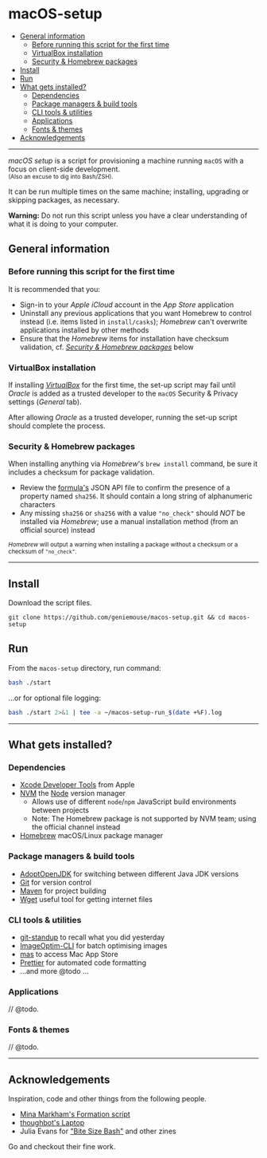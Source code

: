 # macOS-setup <!-- omit in toc -->

- [General information](#general-information)
  - [Before running this script for the first time](#before-running-this-script-for-the-first-time)
  - [VirtualBox installation](#virtualbox-installation)
  - [Security & Homebrew packages](#security--homebrew-packages)
- [Install](#install)
- [Run](#run)
- [What gets installed?](#what-gets-installed)
  - [Dependencies](#dependencies)
  - [Package managers & build tools](#package-managers--build-tools)
  - [CLI tools & utilities](#cli-tools--utilities)
  - [Applications](#applications)
  - [Fonts & themes](#fonts--themes)
- [Acknowledgements](#acknowledgements)

---

_macOS setup_ is a script for provisioning a machine running `macOS` with a focus on client-side development. 
<br/><small>(Also an excuse to dig into Bash/ZSH).</small>

It can be run multiple times on the same machine; installing, upgrading or skipping packages, as necessary.

**Warning:** Do not run this script unless you have a clear understanding of what it is doing to your computer.

## General information

### Before running this script for the first time

It is recommended that you:

- Sign-in to your  _Apple iCloud_ account in the _App Store_ application
- Uninstall any previous applications that you want Homebrew to control instead (i.e. items listed in `install/casks`); _Homebrew_ can't overwrite applications installed by other methods
- Ensure that the _Homebrew_ items for installation have checksum validation, cf. _[Security & Homebrew packages](#security--homebrew-packages)_ below

### VirtualBox installation

If installing _[VirtualBox](https://www.virtualbox.org/)_ for the first time, the set-up script may fail until _Oracle_ is added as a trusted developer to the `macOS` Security & Privacy settings (_General_ tab).

After allowing _Oracle_ as a trusted developer, running the set-up script should complete the process.

### Security & Homebrew packages

When installing anything via _Homebrew_'s `brew install` command, be sure it includes a checksum for package validation.

-   Review the [formula's](https://formulae.brew.sh/) JSON API file to confirm the presence of a property named `sha256`. It should contain a long string of alphanumeric characters
-   Any missing `sha256` or `sha256` with a value `"no_check"` should _NOT_ be installed via _Homebrew_; use a manual installation method (from an official source) instead

<small>_Homebrew_ will output a warning when installing a package without a checksum or a checksum of `"no_check"`.</small>

---

## Install

Download the script files.

```
git clone https://github.com/geniemouse/macos-setup.git && cd macos-setup
```

## Run

From the `macos-setup` directory, run command:

```bash
bash ./start
```

...or for optional file logging:

```bash
bash ./start 2>&1 | tee -a ~/macos-setup-run_$(date +%F).log
```

---

## What gets installed?

### Dependencies

-   [Xcode Developer Tools](https://developer.apple.com/xcode/) from Apple
-   [NVM](https://github.com/nvm-sh/nvm) the [Node](https://nodejs.org/en/) version manager
    -   Allows use of different `node`/`npm` JavaScript build environments between projects
    -   Note: The Homebrew package is not supported by NVM team; using the official channel instead
-   [Homebrew](https://brew.sh/) macOS/Linux package manager

### Package managers & build tools

-   [AdoptOpenJDK](https://adoptopenjdk.net/) for switching between different Java JDK versions
-   [Git](https://git-scm.com/) for version control
-   [Maven](https://maven.apache.org/) for project building
-   [Wget](https://www.gnu.org/software/wget/) useful tool for getting internet files

### CLI tools & utilities

-   [git-standup](https://github.com/kamranahmedse/git-standup) to recall what you did yesterday
-   [ImageOptim-CLI](https://jamiemason.github.io/ImageOptim-CLI/) for batch optimising images
-   [mas](https://github.com/mas-cli/mas) to access Mac App Store
-   [Prettier](https://prettier.io/) for automated code formatting
-   ...and more @todo ...

### Applications

// @todo.

### Fonts & themes

// @todo.

---

## Acknowledgements

Inspiration, code and other things from the following people.

- [Mina Markham's Formation script](https://github.com/minamarkham/formation)
- [thoughbot's Laptop](https://github.com/thoughtbot/laptop/)
- Julia Evans for ["Bite Size Bash"](https://wizardzines.com/) and other zines

Go and checkout their fine work.
